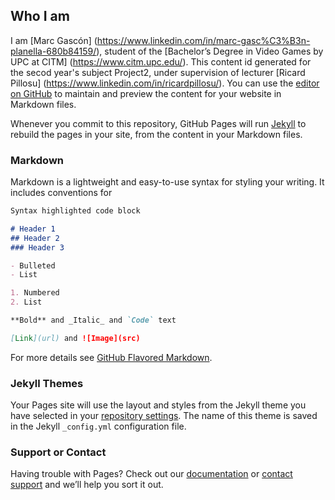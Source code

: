 ## Who I am
I am [Marc Gascón] (https://www.linkedin.com/in/marc-gasc%C3%B3n-planella-680b84159/), student of the [Bachelor’s Degree in Video Games by UPC at CITM] (https://www.citm.upc.edu/). This content id generated for the secod year's subject Project2, under supervision of lecturer [Ricard Pillosu] (https://www.linkedin.com/in/ricardpillosu/).
You can use the [editor on GitHub](https://github.com/Bbaayyuu/Personal-Research/edit/master/README.md) to maintain and preview the content for your website in Markdown files.

Whenever you commit to this repository, GitHub Pages will run [Jekyll](https://jekyllrb.com/) to rebuild the pages in your site, from the content in your Markdown files.

### Markdown

Markdown is a lightweight and easy-to-use syntax for styling your writing. It includes conventions for

```markdown
Syntax highlighted code block

# Header 1
## Header 2
### Header 3

- Bulleted
- List

1. Numbered
2. List

**Bold** and _Italic_ and `Code` text

[Link](url) and ![Image](src)
```

For more details see [GitHub Flavored Markdown](https://guides.github.com/features/mastering-markdown/).

### Jekyll Themes

Your Pages site will use the layout and styles from the Jekyll theme you have selected in your [repository settings](https://github.com/Bbaayyuu/Personal-Research/settings). The name of this theme is saved in the Jekyll `_config.yml` configuration file.

### Support or Contact

Having trouble with Pages? Check out our [documentation](https://help.github.com/categories/github-pages-basics/) or [contact support](https://github.com/contact) and we’ll help you sort it out.
